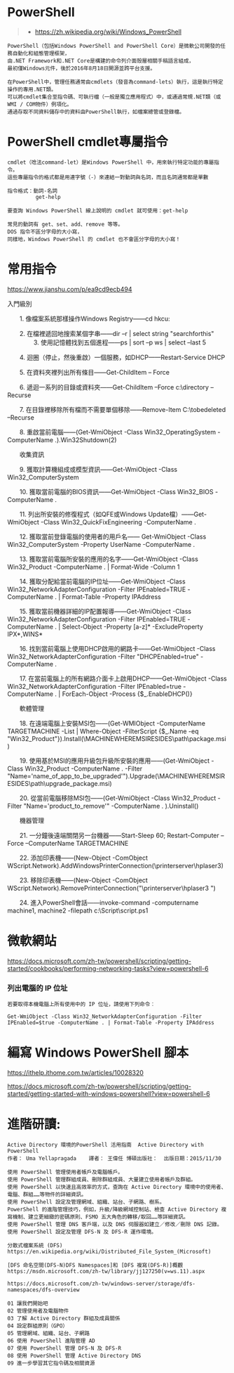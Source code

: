 # PowerShell

>* https://zh.wikipedia.org/wiki/Windows_PowerShell
```
PowerShell（包括Windows PowerShell and PowerShell Core）是微軟公司開發的任務自動化和組態管理框架，
由.NET Framework和.NET Core是構建的命令列介面殼層相關手稿語言組成，
最初僅Windows元件，後於2016年8月18日開源並跨平台支援。

在PowerShell中，管理任務通常由cmdlets（發音為command-lets）執行，這是執行特定操作的專用.NET類。
可以將cmdlet集合至指令碼、可執行檔（一般是獨立應用程式）中，或通過常規.NET類（或WMI / COM物件）例項化。
通過存取不同資料儲存中的資料由PowerShell執行，如檔案總管或登錄檔。
```
# PowerShell cmdlet專屬指令
```
cmdlet（唸法command-let）是Windows PowerShell 中，用來執行特定功能的專屬指令。
這些專屬指令的格式都是用連字號（-）來連結一對動詞與名詞，而且名詞通常都是單數

指令格式：動詞-名詞
         get-help

要查詢 Windows PowerShell 線上說明的 cmdlet 就可使用：get-help

常見的動詞有 get、set、add、remove 等等。
DOS 指令不區分字母的大小寫，
同樣地，Windows PowerShell 的 cmdlet 也不會區分字母的大小寫！
```
# 常用指令


https://www.jianshu.com/p/ea9cd9ecb494

入門級別

　　1. 像檔案系統那樣操作Windows Registry——cd hkcu:

　　2. 在檔裡遞回地搜索某個字串——dir –r | select string "searchforthis" 
　　
　　3. 使用記憶體找到五個進程——ps | sort –p ws | select –last 5

　　4. 迴圈（停止，然後重啟）一個服務，如DHCP——Restart-Service DHCP

　　5. 在資料夾裡列出所有條目——Get-ChildItem – Force

　　6. 遞迴一系列的目錄或資料夾——Get-ChildItem –Force c:\directory –Recurse

　　7. 在目錄裡移除所有檔而不需要單個移除——Remove-Item C:\tobedeleted –Recurse

　　8. 重啟當前電腦——(Get-WmiObject -Class Win32_OperatingSystem -ComputerName .).Win32Shutdown(2)

　　收集資訊

　　9. 獲取計算機組成或模型資訊——Get-WmiObject -Class Win32_ComputerSystem

　　10. 獲取當前電腦的BIOS資訊——Get-WmiObject -Class Win32_BIOS -ComputerName .

　　11. 列出所安裝的修復程式（如QFE或Windows Update檔）——Get-WmiObject -Class Win32_QuickFixEngineering -ComputerName .

　　12. 獲取當前登錄電腦的使用者的用戶名—— Get-WmiObject -Class Win32_ComputerSystem -Property UserName -ComputerName .

　　13. 獲取當前電腦所安裝的應用的名字——Get-WmiObject -Class Win32_Product -ComputerName . | Format-Wide -Column 1

　　14. 獲取分配給當前電腦的IP位址——Get-WmiObject -Class Win32_NetworkAdapterConfiguration -Filter IPEnabled=TRUE -ComputerName . | Format-Table -Property IPAddress

　　15. 獲取當前機器詳細的IP配置報導——Get-WmiObject -Class Win32_NetworkAdapterConfiguration -Filter IPEnabled=TRUE -ComputerName . | Select-Object -Property [a-z]* -ExcludeProperty IPX*,WINS*

　　16. 找到當前電腦上使用DHCP啟用的網路卡——Get-WmiObject -Class Win32_NetworkAdapterConfiguration -Filter "DHCPEnabled=true" -ComputerName .

　　17. 在當前電腦上的所有網路介面卡上啟用DHCP——Get-WmiObject -Class Win32_NetworkAdapterConfiguration -Filter IPEnabled=true -ComputerName . | ForEach-Object -Process {$_.EnableDHCP()}

　　軟體管理

　　18. 在遠端電腦上安裝MSI包——(Get-WMIObject -ComputerName TARGETMACHINE -List | Where-Object -FilterScript {$_.Name -eq "Win32_Product"}).Install(\\MACHINEWHEREMSIRESIDES\path\package.msi)

　　19. 使用基於MSI的應用升級包升級所安裝的應用——(Get-WmiObject -Class Win32_Product -ComputerName . -Filter "Name='name_of_app_to_be_upgraded'").Upgrade(\\MACHINEWHEREMSIRESIDES\path\upgrade_package.msi)

　　20. 從當前電腦移除MSI包——(Get-WmiObject -Class Win32_Product -Filter "Name='product_to_remove'" -ComputerName . ).Uninstall()

　　機器管理

　　21. 一分鐘後遠端關閉另一台機器——Start-Sleep 60; Restart-Computer –Force –ComputerName TARGETMACHINE

　　22. 添加印表機——(New-Object -ComObject WScript.Network).AddWindowsPrinterConnection(\\printerserver\hplaser3)

　　23. 移除印表機——(New-Object -ComObject WScript.Network).RemovePrinterConnection("\\printerserver\hplaser3 ")

　　24. 進入PowerShell會話——invoke-command -computername machine1, machine2 -filepath c:\Script\script.ps1


# 微軟網站

https://docs.microsoft.com/zh-tw/powershell/scripting/getting-started/cookbooks/performing-networking-tasks?view=powershell-6

### 列出電腦的 IP 位址
```
若要取得本機電腦上所有使用中的 IP 位址，請使用下列命令︰

Get-WmiObject -Class Win32_NetworkAdapterConfiguration -Filter IPEnabled=$true -ComputerName . | Format-Table -Property IPAddress

```

# 編寫 Windows PowerShell 腳本

https://ithelp.ithome.com.tw/articles/10028320

https://docs.microsoft.com/zh-tw/powershell/scripting/getting-started/getting-started-with-windows-powershell?view=powershell-6

# 進階研讀:
```
Active Directory 環境的PowerShell 活用指南  Active Directory with PowerShell
作者： Uma Yellapragada    譯者： 王偉任 博碩出版社：  出版日期：2015/11/30
```
```
使用 PowerShell 管理使用者帳戶及電腦帳戶。
使用 PowerShell 管理群組成員、刪除群組成員、大量建立使用者帳戶及群組。
使用 PowerShell 以快速且高效率的方式，查詢在 Active Directory 環境中的使用者、電腦、群組……等物件的詳細資訊。
使用 PowerShell 設定及管理網域、組織、站台、子網路、樹系。
PowerShell 的進階管理技巧，例如，升級/降級網域控制站、檢查 Active Directory 複寫機制、建立更細緻的密碼原則、FSMO 五大角色的轉移/取回……等詳細資訊。
使用 PowerShell 管理 DNS 客戶端，以及 DNS 伺服器如建立／修改／刪除 DNS 記錄。
使用 PowerShell 設定及管理 DFS-N 及 DFS-R 運作環境。
```
```
分散式檔案系統 (DFS)
https://en.wikipedia.org/wiki/Distributed_File_System_(Microsoft)

[DFS 命名空間(DFS-N)DFS Namespaces]和 [DFS 複寫(DFS-R)]概觀
https://msdn.microsoft.com/zh-tw/library/jj127250(v=ws.11).aspx

https://docs.microsoft.com/zh-tw/windows-server/storage/dfs-namespaces/dfs-overview
```
```
01 讓我們開始吧
02 管理使用者及電腦物件
03 了解 Active Directory 群組及成員關係
04 設定群組原則（GPO）
05 管理網域、組織、站台、子網路
06 使用 PowerShell 進階管理 AD
07 使用 PowerShell 管理 DFS-N 及 DFS-R
08 使用 PowerShell 管理 Active Directory DNS
09 進一步學習其它指令碼及相關資源
```
